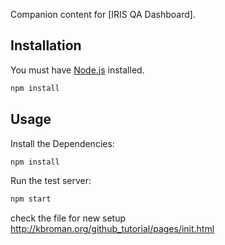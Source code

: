 
Companion content for [IRIS QA Dashboard].

## Installation

You must have [Node.js](https://www.nodejs.org/) installed.

```sh
npm install
```

## Usage

Install the Dependencies:

```sh
npm install
```

Run the test server:

```sh
npm start
```

check the file for new setup 
http://kbroman.org/github_tutorial/pages/init.html
